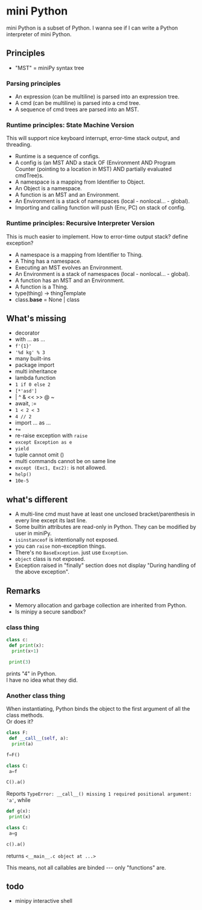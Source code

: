 # mini Python
mini Python is a subset of Python. I wanna see if I can write a Python interpreter of mini Python.  

## Principles
- "MST" = miniPy syntax tree

### Parsing principles
- An expression (can be multiline) is parsed into an expression tree.  
- A cmd (can be multiline) is parsed into a cmd tree.  
- A sequence of cmd trees are parsed into an MST.  

### Runtime principles: State Machine Version
This will support nice keyboard interrupt, error-time stack output, and threading. 
- Runtime is a sequence of configs. 
- A config is (an MST AND a stack OF (Environment AND Program Counter (pointing to a location in MST) AND partially evaluated cmdTree)s.  
- A namespace is a mapping from Identifier to Object. 
- An Object is a namespace.  
- A function is an MST and an Environment.  
- An Environment is a stack of namespaces (local - nonlocal... - global). 
- Importing and calling function will push (Env, PC) on stack of config. 

### Runtime principles: Recursive Interpreter Version
This is much easier to implement. 
How to error-time output stack? define exception? 
- A namespace is a mapping from Identifier to Thing. 
- A Thing has a namespace.  
- Executing an MST evolves an Environment. 
- An Environment is a stack of namespaces (local - nonlocal... - global). 
- A function has an MST and an Environment.  
- A function is a Thing. 
- type(thing) -> thingTemplate
- class.__base__ = None | class

## What's missing
- decorator
- with ... as ...
- `f'{1}'`
- `'%d kg' % 3`
- many built-ins
- package import
- multi inheritance
- lambda function
- `1 if 0 else 2`
- `[*'asd']`
- | ^ & << >> @ ~
- await, :=
- `1 < 2 < 3`
- `4 // 2`
- import ... as ...
- `+=`
- re-raise exception with `raise`
- `except Exception as e`
- `yield`
- tuple cannot omit ()
- multi commands cannot be on same line
- `except (Exc1, Exc2):` is not allowed. 
- `help()`
- `10e-5`

## what's different
- A multi-line cmd must have at least one unclosed bracket/parenthesis in every line except its last line.  
- Some builtin attributes are read-only in Python. They can be modified by user in miniPy. 
- `isinstanceof` is intentionally not exposed. 
- you can `raise` non-exception things. 
- There's no `BaseException`. just use `Exception`. 
- `object` class is not exposed. 
- Exception raised in "finally" section does not display "During handling of the above exception". 

## Remarks
- Memory allocation and garbage collection are inherited from Python. 
- Is minipy a secure sandbox? 

### class thing
```python
class c:
 def print(x):
  print(x+1)

 print(3)
```
prints "4" in Python.  
I have no idea what they did. 

### Another class thing
When instantiating, Python binds the object to the first argument of all the class methods.  
Or does it?  
```python
class F:
 def __call__(self, a):
  print(a)

f=F()

class C:
 a=f

C().a()
```
Reports `TypeError: __call__() missing 1 required positional argument: 'a'`, while  
```python
def g(x):
 print(x)

class C:
 a=g

c().a()
```
returns `<__main__.c object at ...>`

This means, not all callables are binded --- only "functions" are. 

## todo
- minipy interactive shell
